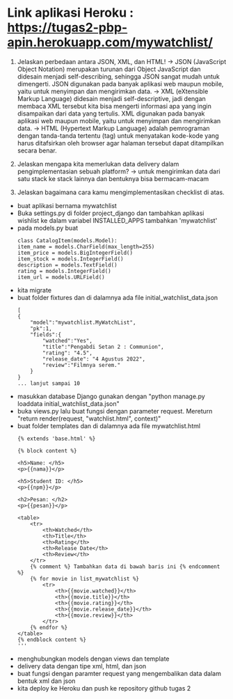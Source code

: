 # Link aplikasi Heroku : https://tugas2-pbp-apin.herokuapp.com/mywatchlist/
1. Jelaskan perbedaan antara JSON, XML, dan HTML!
 -> JSON (JavaScript Object Notation) merupakan turunan dari Object JavaScript dan didesain menjadi self-describing, sehingga JSON sangat mudah untuk dimengerti. JSON digunakan pada banyak aplikasi web maupun mobile, yaitu untuk menyimpan dan mengirimkan data.
 -> XML (eXtensible Markup Language) didesain menjadi self-descriptive, jadi dengan membaca XML tersebut kita bisa mengerti informasi apa yang ingin disampaikan dari data yang tertulis. XML digunakan pada banyak aplikasi web maupun mobile, yaitu untuk menyimpan dan mengirimkan data.
 -> HTML (Hypertext Markup Language) adalah pemrograman dengan tanda-tanda tertentu (tag) untuk menyatakan kode-kode yang harus ditafsirkan oleh browser agar halaman tersebut dapat ditampilkan secara benar.

2. Jelaskan mengapa kita memerlukan data delivery dalam pengimplementasian sebuah platform?
  -> untuk mengirimkan data dari satu stack ke stack lainnya dan bentuknya bisa bermacam-macam
  
3. Jelaskan bagaimana cara kamu mengimplementasikan checklist di atas.
  - buat aplikasi bernama mywatchlist
  - Buka settings.py di folder project_django dan tambahkan aplikasi wishlist ke dalam variabel INSTALLED_APPS tambahkan 'mywatchlist'
  - pada models.py buat 
    ```
    class CatalogItem(models.Model):
    item_name = models.CharField(max_length=255)
    item_price = models.BigIntegerField()
    item_stock = models.IntegerField()
    description = models.TextField()
    rating = models.IntegerField()
    item_url = models.URLField()
    ```
  - kita migrate
  - buat folder fixtures dan di dalamnya ada file initial_watchlist_data.json 
    ```
    [
    {
        "model":"mywatchlist.MyWatchList",
        "pk":1,
        "fields":{
            "watched":"Yes",
            "title":"Pengabdi Setan 2 : Communion",
            "rating": "4.5",
            "release_date": "4 Agustus 2022",
            "review":"Filmnya serem."
        }
    }
    ... lanjut sampai 10
    ```
  - masukkan database Django gunakan dengan "python manage.py loaddata initial_watchlist_data.json"
  - buka views.py lalu buat fungsi dengan parameter request. Mereturn "return render(request, "watchlist.html", context)"
  - buat folder templates dan di dalamnya ada file mywatchlist.html 
    ```
    {% extends 'base.html' %}

    {% block content %}

    <h5>Name: </h5>
    <p>{{nama}}</p>

    <h5>Student ID: </h5>
    <p>{{npm}}</p>

    <h2>Pesan: </h2>
    <p>{{pesan}}</p>

    <table>
        <tr>
            <th>Watched</th>
            <th>Title</th>
            <th>Rating</th>
            <th>Release Date</th>
            <th>Review</th>
        </tr>
        {% comment %} Tambahkan data di bawah baris ini {% endcomment %}
        {% for movie in list_mywatchlist %}
            <tr>
                <th>{{movie.watched}}</th>
                <th>{{movie.title}}</th>
                <th>{{movie.rating}}</th>
                <th>{{movie.release_date}}</th>
                <th>{{movie.review}}</th>
            </tr>
        {% endfor %}
    </table>
    {% endblock content %}
    '''
  - menghubungkan models dengan views dan template
  - delivery data dengan tipe xml, html, dan json
  - buat fungsi dengan paramter request yang mengembalikan data dalam bentuk xml dan json
  - kita deploy ke Heroku dan push ke repository github tugas 2
